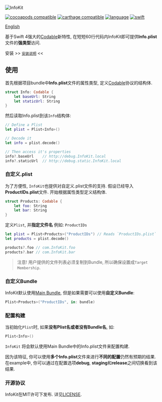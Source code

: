 
![InfoKit](/InfoKit.png?raw=true)

[![cocoapods compatible](https://img.shields.io/badge/cocoapods-compatible-brightgreen.svg)](https://cocoapods.org/pods/InfoKit)
[![carthage compatible](https://img.shields.io/badge/carthage-compatible-brightgreen.svg)](https://github.com/Carthage/Carthage)
[![language](https://img.shields.io/badge/spm-compatible-brightgreen.svg)](https://swift.org)
[![swift](https://img.shields.io/badge/swift-4-orange.svg)](https://github.com/nmdias/InfoKit/releases)

[English](README.md)

基于Swift 4强大的[Codable](https://developer.apple.com/documentation/swift/codable)新特性, 在短短60行代码内InfoKit即可提供**Info.plist**文件的**强类型**访问.

安装 >> [`安装说明`](https://github.com/nmdias/InfoKit/blob/master/INSTALL.md) <<

## 使用

首先根据项目bundle中**Info.plist**文件的属性类型, 定义[Codable](https://developer.apple.com/documentation/swift/codable)协议的结构体.

```swift
struct Info: Codable {
    let baseUrl: String
    let staticUrl: String
}
```

然后读取Info.plist到该`Info`结构体:
```swift
// Define a Plist
let plist = Plist<Info>()

// Decode it
let info = plist.decode()

// Then access it's properties
info?.baseUrl    // http://debug.InfoKit.local
info?.staticUrl  // http://debug.static.InfoKit.local
```

### 自定义.plist
为了方便性, `InfoKit`也提供对自定义.plist文件的支持. 假设已经导入**ProductIDs.plist**文件. 开始根据属性类型定义结构体.

```swift
struct Products: Codable {
    let foo: String
    let bar: String
}
```
定义`Plist`, 并**指定文件名** 例如: `ProductIDs`

```swift
let plist = Plist<Products>("ProductIDs") // Reads `ProductIDs.plist`
let products = plist.decode()

products?.foo // com.InfoKit.foo
products?.bar // com.InfoKit.bar

```

> 注意! 用户提供的文件列表必须复制到Bundle, 所以确保设置成`Target Membership`.

### 自定义Bundle
InfoKit默认使用[Main Bundle](https://developer.apple.com/documentation/foundation/bundle/1410786-main), 但是如果需要可以使用**自定义Bundle**:

```swift
Plist<Products>("ProductIDs", in: bundle)
```

### 配置构建
当初始化`Plist`时, 如果**没有Plist名或者没有Bundle名**, 如:

```swift
Plist<Info>()
```

`InfoKit` 将会默认使用Main Bundle中的Info.plist文件来配置构建.

因为该特征, 你可以使用**多个Info.plist**文件来进行**不同的配置**仍然有预期的结果.
在example中, 你可以通过在配置选项**debug**, **staging**和**release**之间切换看到该结果.

### 开源协议

InfoKit在MIT许可下发布. 详见[LICENSE](https://github.com/nmdias/InfoKit/blob/master/LICENSE).
